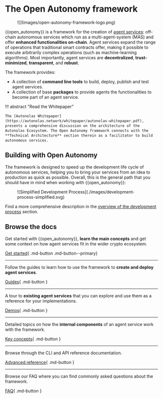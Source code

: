 # The Open Autonomy framework

<figure markdown>
![](images/open-autonomy-framework-logo.png)
</figure>

{{open_autonomy}} is a framework for the creation of [agent services](./get_started/what_is_an_agent_service.md): off-chain
autonomous services which run as a multi-agent-system (MAS) and offer **enhanced functionalities
on-chain**. Agent services expand the range of operations that traditional
smart contracts offer, making it possible to execute arbitrarily complex operations
(such as machine-learning algorithms). Most importantly, agent services are
**decentralized**, **trust-minimized**, **transparent**, and **robust**.

The framework provides:

* A collection of **command line tools** to build, deploy, publish and test agent services.
* A collection of base **packages** to provide agents the functionalities to become part of an agent service.

!!! abstract "Read the Whitepaper"

    The [Autonolas Whitepaper](https://autonolas.network/whitepaper/autonolas-whitepaper.pdf), presents a comprehensive discussion on the architecture of the Autonolas Ecosystem. The Open Autonomy framework connects with the **Technical Architecture** section therein as a facilitator to build autonomous services.

## Building with Open Autonomy

The framework is designed to speed up the development life cycle of autonomous services, helping you to bring your services from an idea to production as quick as possible. Overall, this is the general path that you should have in mind when working with {{open_autonomy}}:

<figure markdown>
![Simplified Development Process](./images/development-process-simplified.svg)
</figure>

Find a more comprehensive description in the [overview of the development process](guides/overview_of_the_development_process.md) section.

## Browse the docs

Get started with {{open_autonomy}}, **learn the main concepts** and get some context on how agent services fit in the wider crypto ecosystem.

[Get started](./get_started/what_is_an_agent_service.md){ .md-button .md-button--primary}

------

Follow the guides to learn how to use the framework to **create and deploy agent services**.

[Guides](./guides/index.md){ .md-button }

------

A tour to **existing agent services** that you can explore and use them as a reference
for your implementations.

[Demos](./demos/index.md){ .md-button }

------

Detailed topics on how the **internal components** of an agent service work with the
framework.

[Key concepts](./key_concepts/index.md){ .md-button }

------

Browse through the CLI and API reference documentation.

[Advanced reference](./advanced_reference/index.md){ .md-button }

------

Browse our FAQ where you can find commonly asked questions about the framework.

[FAQ](./questions-and-answers.md){ .md-button }
